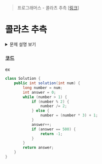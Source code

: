 > 프로그래머스 - 콜라츠 추측 [[링크](https://school.programmers.co.kr/learn/courses/30/lessons/12943)]

# 콜라츠 추측

<details markdown="1">
<summary>문제 설명 보기</summary>
<img src="https://user-images.githubusercontent.com/86038910/185370498-9f0498e3-789d-4103-93a9-5d9fa41b0c52.png">
<img src="https://user-images.githubusercontent.com/86038910/185370617-b11004dd-193d-411f-b488-0ddd513d1a63.png">
</details>

### 코드
ex
```java
class Solution {
    public int solution(int num) {
        long number = num;
        int answer = 0;
        while (number > 1) {
            if (number % 2) {
                number /= 2;
            } else {
                number = (number * 3) + 1;
            }
            answer++;
            if (answer == 500) {
                return -1;
            }
        }
        return answer;
    }
}
```
